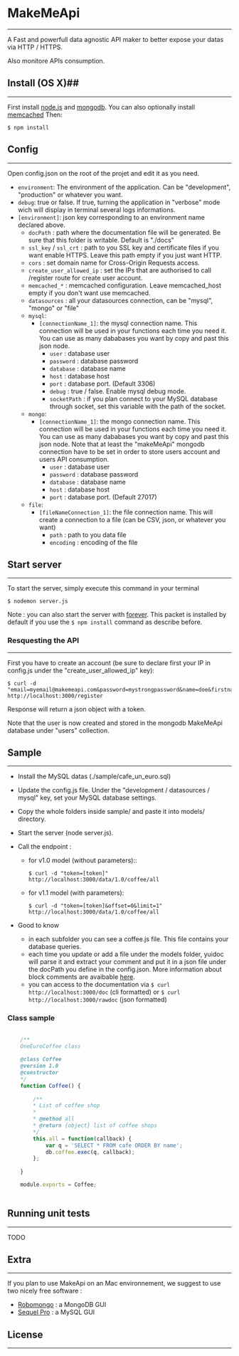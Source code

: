 # MakeMeApi #
---

A Fast and powerfull data agnostic API maker to better expose your datas via HTTP / HTTPS. 

Also monitore APIs consumption.


## Install (OS X)##
---

First install [node.js](http://nodejs.org) and [mongodb](http://docs.mongodb.org/manual/tutorial/install-mongodb-on-os-x/). You can also optionally install [memcached](http://memcached.org/) Then:

	$ npm install
    
## Config ##
---
Open config.json on the root of the projet and edit it as you need.

* `environment`: The environment of the application. Can be "development", "production" or whatever you want.
* `debug`: true or false. If true, turning the application in "verbose" mode wich will display in terminal several logs informations.
* `[environment]`: json key corresponding to an environment name declared above.
	* `docPath` : path where the documentation file will be generated. Be sure that this folder is writable. Default is "./docs"
	* `ssl_key` / `ssl_crt` : path to you SSL key and certificate files if you want enable HTTPS. Leave this path empty if you just want HTTP.
	* `cors` : set domain name for Cross-Origin Requests access.
	* `create_user_allowed_ip` : set the IPs that are authorised to call /register route for create user account.
	* `memcached_*` : memcached configuration. Leave memcached_host empty if you don't want use memcached.
	* `datasources` : all your datasources connection, can be "mysql", "mongo" or "file"
	* `mysql`:
		* `[connectionName_1]`: the mysql connection name. This connection will be used in your functions each time you need it. You can use as many dababases you want by copy and past this json node.
			* `user` : database user
			* `password` : database password
			* `database` : database name
			* `host` : database host
			* `port` : database port. (Default 3306)
			* `debug` : true / false. Enable mysql debug mode.
			* `socketPath` : if you plan connect to  your MySQL database through socket, set this variable with the path of the socket.
	* `mongo`:
		* `[connectionName_1]`: the mongo connection name. This connection will be used in your functions each time you need it. You can use as many dababases you want by copy and past this json node. Note that at least the "makeMeApi" mongodb connection have to be set in order to store users account and users API consumption.
			* `user` : database user
			* `password` : database password
			* `database` : database name
			* `host` : database host
			* `port` : database port. (Default 27017)
	* `file`:
		* `[fileNameConnection_1]`: the file connection name. This will create a connection to a file (can be CSV, json, or whatever you want)
			* `path` : path to you data file
			* `encoding` : encoding of the file
  

## Start server ##
---
To start the server, simply execute this command in your terminal

	$ nodemon server.js
	
Note : you can also start the server with [forever](https://github.com/nodejitsu/forever). This packet is installed by default if you use the `$ npm install` command as describe before.



### Resquesting the API
---

First you have to create an account (be sure to declare first your IP in config.js under the "create_user_allowed_ip" key): 

	$ curl -d "email=myemail@makemeapi.com&password=mystrongpassword&name=doe&firstname=john" http://localhost:3000/register

Response will return a json object with a token. 

Note that the user is now created and stored in the mongodb MakeMeApi database under "users" collection.


## Sample ##
---
* Install the MySQL datas (./sample/cafe_un_euro.sql)
* Update the config.js file. Under the "development / datasources / mysql" key, set your MySQL database settings.
* Copy the whole folders inside sample/ and paste it  into models/ directory.
* Start the server (node server.js).
* Call the endpoint : 
	
	* for v1.0 model (without parameters)::
	
		`$ curl -d "token=[token]" http://localhost:3000/data/1.0/coffee/all`

	* for v1.1 model (with parameters):
	
		`$ curl -d "token=[token]&offset=0&limit=1" http://localhost:3000/data/1.0/coffee/all`

* Good to know
	* in each subfolder you can see a coffee.js file. This file contains your database queries. 
	* each time you update or add a file under the models folder, yuidoc will parse it and extract your comment and put it in a json file under the docPath you define in the config.json. More information about block comments are avaibable [here](http://yui.github.io/yuidoc/).
	* you can access to the documentation via `$ curl http://localhost:3000/doc` (cli formatted) or `$ curl http://localhost:3000/rawdoc` (json formatted)


### Class sample

```js
	
	/**
	OneEuroCoffee class
	
	@class Coffee
	@version 1.0
	@constructor
	*/
	function Coffee() {
		
		/**
		* List of coffee shop
		*
		* @method all
		* @return {object} list of coffee shops
		*/
		this.all = function(callback) {
			var q = 'SELECT * FROM cafe ORDER BY name';
			db.coffee.exec(q, callback);
		};
	
	}

	module.exports = Coffee;
	
```


## Running unit tests
---
TODO



## Extra
---
If you plan to use MakeApi on an Mac environnement, we suggest to use two nicely free software :

* [Robomongo](http://robomongo.org/) : a MongoDB GUI 
* [Sequel Pro](http://www.sequelpro.com) : a MySQL GUI  


## License
---